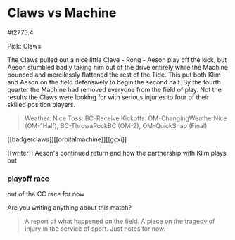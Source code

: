 # Claws vs Machine

#t2775.4

Pick: Claws

The Claws pulled out a nice little Cleve - Rong - Aeson play off the kick, but Aeson stumbled badly taking him out of the drive entirely while the Machine pounced and mercilessly flattened the rest of the Tide. This put both Klim and Aeson on the field defensively to begin the second half. By the fourth quarter the Machine had removed everyone from the field of play. Not the results the Claws were looking for with serious injuries to four of their skilled position players.

> Weather: Nice
> Toss: BC-Receive
> Kickoffs: OM-ChangingWeatherNice (OM-1Half), BC-ThrowaRockBC (OM-2), OM-QuickSnap (Final)

[[badgerclaws]][[orbitalmachine]][[gcxi]]

[[writer]]
Aeson's continued return and how the partnership with Klim plays out

### playoff race

out of the CC race for now

Are you writing anything about this match?

> A report of what happened on the field.
> A piece on the tragedy of injury in the service of sport.
> Just notes for now.